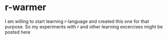 # r-warmer
I am willing to start learning r-language and created this one for that purpose. So my experiments with r and other learning excercises might be posted here
